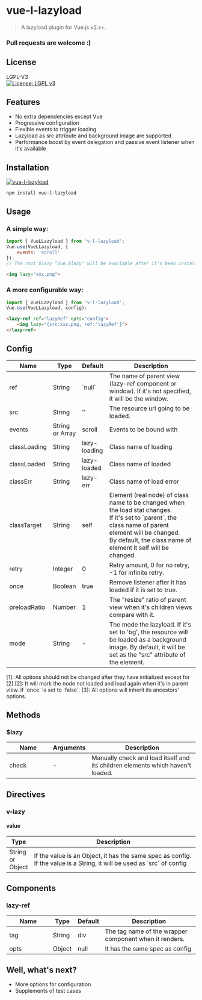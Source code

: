 # vue-l-lazyload

> A lazyload plugin for Vue.js v2.x+.

### Pull requests are welcome :)

## License
LGPL-V3  
[![License: LGPL v3](https://img.shields.io/badge/License-LGPL%20v3-blue.svg)](http://www.gnu.org/licenses/lgpl-3.0)

## Features

- No extra dependencies except Vue
- Progressive configuration
- Flexible events to trigger loading
- Lazyload as src attribute and background image are supported
- Performance boost by event delegation and passive event listener when it's available

## Installation

[![vue-l-lazyload](https://nodei.co/npm/vue-l-lazyload.png)](https://npmjs.org/package/vue-l-lazyload)

`npm install vue-l-lazyload`

## Usage
### A simple way:
```javascript
import { VueLLazyload } from 'v-l-lazyload';
Vue.use(VueLLazyload, {
	events: 'scroll'
});
// The root $lazy "Vue.$lazy" will be available after it's been installed
```
```html
<img lazy="xxx.png">
```
### A more configurable way:
```javascript
import { VueLLazyload } from 'v-l-lazyload';
Vue.use(VueLLazyload, config);
```
```html
<lazy-ref ref="lazyRef" opts="config">
    <img lazy="{src:xxx.png, ref:'lazyRef'}">
</lazy-ref>
```

## Config
<table class="table table-bordered table-striped">
    <thead>
        <tr>
            <th style="width: 100px;">Name</th>
            <th style="width: 50px;">Type</th>
            <th style="width: 50px;">Default</th>
            <th>Description</th>
        </tr>
    </thead>
    <tbody>
        <tr>
            <td>ref</td>
            <td>String</td>
            <td>`null`</td>
            <td>
                The name of parent view (lazy-ref component or window).
                If it's not specified, it will be the window.
            </td>
        </tr>
        <tr>
            <td>src</td>
            <td>String</td>
            <td>''</td>
            <td>The resource url going to be loaded.</td>
        </tr>
        <tr>
            <td>events</td>
            <td>String or Array<String></td>
            <td>scroll</td>
            <td>Events to be bound with </td>
        </tr>
        <tr>
            <td>classLoading</td>
            <td>String</td>
            <td>lazy-loading</td>
            <td>Class name of loading</td>
        </tr>
        <tr>
            <td>classLoaded</td>
            <td>String</td>
            <td>lazy-loaded</td>
            <td>Class name of loaded</td>
        </tr>
        <tr>
            <td>classErr</td>
            <td>String</td>
            <td>lazy-err</td>
            <td>Class name of load error</td>
        </tr>
        <tr>
            <td>classTarget</td>
            <td>String</td>
            <td>self</td>
            <td>
                Element (real node) of class name to be changed when the load stat changes. <br>
                If it's set to `parent`, the class name of parent element will be changed. <br>
                By default, the class name of element it self will be changed.
            </td>
        </tr>
        <tr>
            <td>retry</td>
            <td>Integer</td>
            <td>0</td>
            <td>Retry amount, 0 for no retry, -1 for infinite retry.</td>
        </tr>
        <tr>
            <td>once</td>
            <td>Boolean</td>
            <td>true</td>
            <td>Remove listener after it has loaded if it is set to true.</td>
        </tr>
        <tr>
            <td>preloadRatio</td>
            <td>Number</td>
            <td>1</td>
            <td>The "resize" ratio of parent view when it's children views compare with it.</td>
        </tr>
        <tr>
            <td>mode</td>
            <td>String</td>
            <td>-</td>
            <td>
                The mode the lazyload.
                If it's set to 'bg', the resource will be loaded as a background image.
                By default, it will be set as the "src" attribute of the element.
            </td>
        </tr>
    </tobdy>
</table>    
[1]: All options should not be changed after they have initialized except for [2]  
[2]: It will mark the node not loaded and load again when it's in parent view. if `once` is set to `false`.
[3]: All options will inherit its ancestors' options.

## Methods
### $lazy
<table class="table table-bordered table-striped">
    <thead>
        <tr>
            <th style="width: 100px;">Name</th>
            <th>Arguments</th>
            <th>Description</th>
        </tr>
    </thead>
    <tbody>
        <tr>
            <td>check</td>
            <td>-</td>
            <td>Manually check and load itself and its children elements which haven't loaded.</td>
        </tr>
    </tbody>
</table>

## Directives
### v-lazy
#### value
<table class="table table-bordered table-striped">
    <thead>
        <tr>
            <th style="width: 50px;">Type</th>
            <th>Description</th>
        </tr>
    </thead>
    <tbody>
        <tr>
            <td>String or Object</td>
            <td>
                If the value is an Object, it has the same spec as config.
                If the value is a String, it will be used as `src` of config
            </td>
        </tr>
    </tbody>
</table>

## Components
### lazy-ref
<table class="table table-bordered table-striped">
    <thead>
        <tr>
            <th style="width: 100px;">Name</th>
            <th style="width: 50px;">Type</th>
            <th style="width: 50px;">Default</th>
            <th>Description</th>
        </tr>
    </thead>
    <tbody>
        <tr>
            <td>tag</td>
            <td>String</td>
            <td>div</td>
            <td>The tag name of the wrapper component when it renders.</td>
        </tr>
        <tr>
            <td>opts</td>
            <td>Object</td>
            <td>null</td>
            <td>It has the same spec as config</td>
        </tr>
    </tbody>
</table>

## Well, what's next?
- More options for configuration
- Supplements of test cases